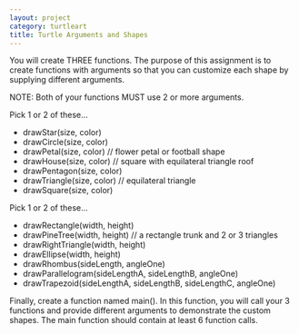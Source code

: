 ```yaml
---
layout: project
category: turtleart
title: Turtle Arguments and Shapes
---
```


You will create THREE functions. The purpose of this assignment is to create functions with arguments so that you can customize each shape by supplying different arguments.

NOTE: Both of your functions MUST use 2 or more arguments.

Pick 1 or 2 of these...

  - drawStar(size, color)
  - drawCircle(size, color)
  - drawPetal(size, color) // flower petal or football shape
  - drawHouse(size, color) // square with equilateral triangle roof
  - drawPentagon(size, color)
  - drawTriangle(size, color) // equilateral triangle
  - drawSquare(size, color)

Pick 1 or 2 of these...

  - drawRectangle(width, height)
  - drawPineTree(width, height) // a rectangle trunk and 2 or 3 triangles
  - drawRightTriangle(width, height)
  - drawEllipse(width, height)
  - drawRhombus(sideLength, angleOne)
  - drawParallelogram(sideLengthA, sideLengthB, angleOne)
  - drawTrapezoid(sideLengthA, sideLengthB, sideLengthC, angleOne)

Finally, create a function named main(). In this function, you will call your 3 functions and provide different arguments to demonstrate the custom shapes. The main function should contain at least 6 function calls.
